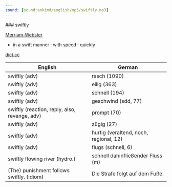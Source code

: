 ```yaml
---
sound: [sound:ankimd/english/mp3/swiftly.mp3]
---
```


\### swiftly

[Merriam-Webster](https://www.merriam-webster.com/dictionary/swiftly)

- in a swift manner : with speed : quickly

[dict.cc](https://www.dict.cc/swiftly)

| English        | German       |
| -------------- | ------------ |
| swiftly (adv) | rasch (1090) |
| swiftly (adv) | eilig (363) |
| swiftly (adv) | schnell (194) |
| swiftly (adv) | geschwind (sdd, 77) |
| swiftly (reaction, reply, also, revenge, adv) | prompt (70) |
| swiftly (adv) | zügig (27) |
| swiftly (adv) | hurtig (veraltend, noch, regional, 12) |
| swiftly (adv) | flugs (schnell, 6) |
| swiftly flowing river (hydro.) | schnell dahinfließender Fluss (m) |
| (The) punishment follows swiftly. (idiom) | Die Strafe folgt auf dem Fuße. |

